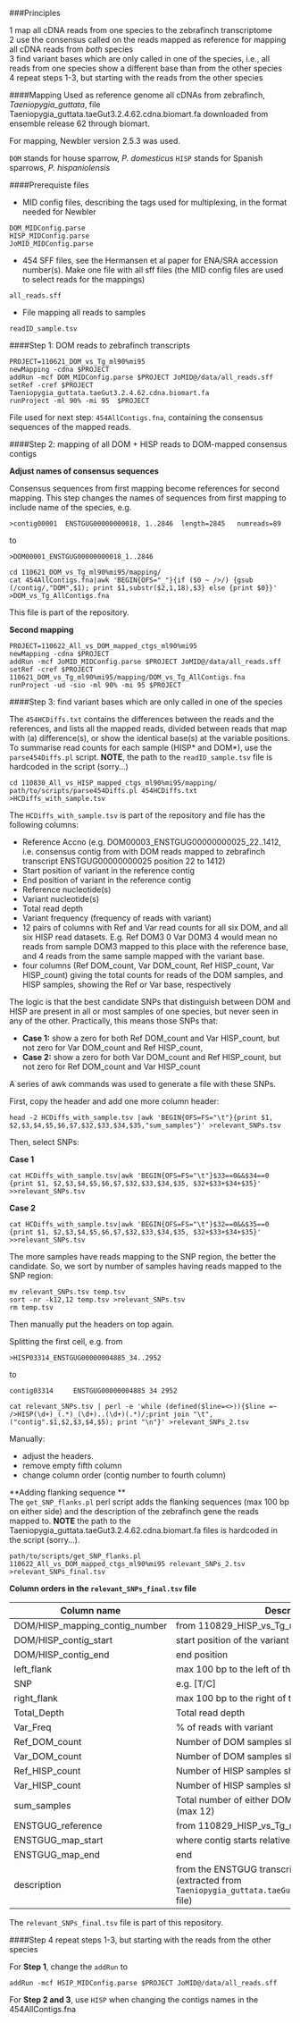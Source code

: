 ###Principles

1 map all cDNA reads from one species to the zebrafinch transcriptome  
2 use the consensus called on the reads mapped as reference for mapping all cDNA reads from *both* species  
3 find variant bases which are only called in one of the species, i.e., all reads from one species show a different base than from the other species  
4 repeat steps 1-3, but starting with the reads from the other species

####Mapping
Used as reference genome all cDNAs from zebrafinch, *Taeniopygia_guttata*, file Taeniopygia_guttata.taeGut3.2.4.62.cdna.biomart.fa downloaded from ensemble release 62 through biomart.

For mapping, Newbler version 2.5.3 was used.

`DOM` stands for house sparrow, *P. domesticus*
`HISP` stands for Spanish sparrows, *P. hispaniolensis* 

####Prerequiste files

* MID config files, describing the tags used for multiplexing, in the format needed for Newbler

```
DOM_MIDConfig.parse
HISP_MIDConfig.parse
JoMID_MIDConfig.parse
```

* 454 SFF files, see the Hermansen et al paper for ENA/SRA accession number(s). Make one file with all sff files (the MID config files are used to select reads for the mappings)

```
all_reads.sff
```

* File mapping all reads to samples

```
readID_sample.tsv
```

####Step 1: DOM reads to zebrafinch transcripts
```
PROJECT=110621_DOM_vs_Tg_ml90%mi95
newMapping -cdna $PROJECT
addRun -mcf DOM_MIDConfig.parse $PROJECT JoMID@/data/all_reads.sff
setRef -cref $PROJECT Taeniopygia_guttata.taeGut3.2.4.62.cdna.biomart.fa
runProject -ml 90% -mi 95  $PROJECT
```

File used for next step: `454AllContigs.fna`, containing the consensus sequences of the mapped reads.

####Step 2: mapping of all DOM + HISP reads to DOM-mapped consensus contigs

**Adjust names of consensus sequences**

Consensus sequences from first mapping become references for second mapping. This step changes the names of sequences from first mapping to include name of the species, e.g.

`>contig00001  ENSTGUG00000000018, 1..2846  length=2845   numreads=89`

to

`>DOM00001_ENSTGUG00000000018_1..2846`

```
cd 110621_DOM_vs_Tg_ml90%mi95/mapping/
cat 454AllContigs.fna|awk 'BEGIN{OFS="_"}{if ($0 ~ />/) {gsub (/contig/,"DOM",$1); print $1,substr($2,1,18),$3} else {print $0}}' >DOM_vs_Tg_AllContigs.fna
```

This file is part of the repository.

**Second mapping**

```
PROJECT=110622_All_vs_DOM_mapped_ctgs_ml90%mi95
newMapping -cdna $PROJECT
addRun -mcf JoMID_MIDConfig.parse $PROJECT JoMID@/data/all_reads.sff
setRef -cref $PROJECT 110621_DOM_vs_Tg_ml90%mi95/mapping/DOM_vs_Tg_AllContigs.fna
runProject -ud -sio -ml 90% -mi 95 $PROJECT
```

####Step 3: find variant bases which are only called in one of the species

The `454HCDiffs.txt` contains the differences between the reads and the references, and lists all the mapped reads, divided between reads that map with (a) difference(s), or show the identical base(s) at the variable positions.  
To summarise read counts for each sample (HISP* and DOM*), use the  `parse454Diffs.pl` script. **NOTE**, the path to the `readID_sample.tsv` file is hardcoded in the script (sorry…)

```
cd 110830_All_vs_HISP_mapped_ctgs_ml90%mi95/mapping/
path/to/scripts/parse454Diffs.pl 454HCDiffs.txt >HCDiffs_with_sample.tsv
```

The `HCDiffs_with_sample.tsv` is part of the repository and file has the following columns:

* Reference Accno (e.g. DOM00003_ENSTGUG00000000025_22..1412, i.e. consensus contig from with DOM reads mapped to zebrafinch transcript ENSTGUG00000000025 position 22 to 1412)
* Start position of variant in the reference contig
* End position of variant in the reference contig
* Reference nucleotide(s)
* Variant nucleotide(s)
* Total read depth
* Variant frequency (frequency of reads with variant)
* 12 pairs of columns with Ref and Var read counts for all six DOM, and all six HISP read datasets. E.g. Ref DOM3 0 Var DOM3 4 would mean no reads from sample DOM3 mapped to this place with the reference base, and 4 reads from the same sample mapped with the variant base.
* four columns (Ref DOM_count, Var DOM_count, Ref HISP_count, Var HISP_count) giving the total counts for reads of the DOM samples, and HISP samples, showing the Ref or Var base, respectively

The logic is that the best candidate SNPs that distinguish between DOM and HISP are present in all or most samples of one species, but never seen in any of the other. Practically, this means those SNPs that:

* **Case 1:** show a zero for both Ref DOM_count and Var HISP_count, but not zero for Var DOM_count and Ref HISP_count,
* **Case 2:**  show a zero for both Var DOM_count and Ref HISP_count, but not zero for Ref DOM_count and Var HISP_count

A series of awk commands was used to generate a file with these SNPs.

First, copy the header and add one more column header:

```
head -2 HCDiffs_with_sample.tsv |awk 'BEGIN{OFS=FS="\t"}{print $1, $2,$3,$4,$5,$6,$7,$32,$33,$34,$35,"sum_samples"}' >relevant_SNPs.tsv
```
Then, select SNPs:

**Case 1**

```
cat HCDiffs_with_sample.tsv|awk 'BEGIN{OFS=FS="\t"}$33==0&&$34==0 {print $1, $2,$3,$4,$5,$6,$7,$32,$33,$34,$35, $32+$33+$34+$35}' >>relevant_SNPs.tsv
```

**Case 2**

```
cat HCDiffs_with_sample.tsv|awk 'BEGIN{OFS=FS="\t"}$32==0&&$35==0 {print $1, $2,$3,$4,$5,$6,$7,$32,$33,$34,$35, $32+$33+$34+$35}' >>relevant_SNPs.tsv
```

The more samples have reads mapping to the SNP region, the better the candidate. So, we sort by number of samples having reads mapped to the SNP region:

```
mv relevant_SNPs.tsv temp.tsv
sort -nr -k12,12 temp.tsv >relevant_SNPs.tsv
rm temp.tsv
```

Then manually put the headers on top again.

Splitting the first cell, e.g. from

`>HISP03314_ENSTGUG00000004885_34..2952`

to

`contig03314     ENSTGUG00000004885 34 2952`

```
cat relevant_SNPs.tsv | perl -e 'while (defined($line=<>)){$line =~ />HISP(\d+)_(.*)_(\d+)..(\d+)(.*)/;print join "\t", ("contig".$1,$2,$3,$4,$5); print "\n"}' >relevant_SNPs_2.tsv
```

Manually:
* adjust the headers.
* remove empty fifth column
* change column order (contig number to fourth column)

**Adding flanking sequence **  
The `get_SNP_flanks.pl` perl script adds the flanking sequences (max 100 bp on either side) and the description of the zebrafinch gene the reads mapped to.
**NOTE** the path to the Taeniopygia_guttata.taeGut3.2.4.62.cdna.biomart.fa files is hardcoded in the script (sorry…).

```
path/to/scripts/get_SNP_flanks.pl 110622_All_vs_DOM_mapped_ctgs_ml90%mi95 relevant_SNPs_2.tsv >relevant_SNPs_final.tsv
```

**Column orders in the `relevant_SNPs_final.tsv` file**

Column name |Description
------------|--------
DOM/HISP_mapping_contig_number|from 110829_HISP_vs_Tg_ml90%mi95
DOM/HISP_contig_start|start position of the variant in the contig
DOM/HISP_contig_end|end position
left_flank|max 100 bp to the left of the SNP location
SNP|e.g. [T/C]
right_flank|max 100 bp to the right of the SNP location
Total_Depth|Total read depth
Var_Freq|% of reads with variant
Ref_DOM_count|Number of DOM samples showing the Ref base
Var_DOM_count|Number of DOM samples showing the Var base
Ref_HISP_count|Number of HISP samples showing the Ref base
Var_HISP_count|Number of HISP samples showing the Var base
sum_samples|Total number of either DOM or HISP samples involved (max 12)
ENSTGUG_reference|from 110829_HISP_vs_Tg_ml90%mi95
ENSTGUG_map_start|where contig starts relative to ENSTGUG
ENSTGUG_map_end|end
description|from the ENSTGUG transcript the reads mapped to (extracted from `Taeniopygia_guttata.taeGut3.2.4.62.cdna.biomart.fa` file)


The `relevant_SNPs_final.tsv` file is part of this repository.

####Step 4 repeat steps 1-3, but starting with the reads from the other species

For **Step 1**, change the `addRun` to 

```
addRun -mcf HSIP_MIDConfig.parse $PROJECT JoMID@/data/all_reads.sff
```

For **Step 2 and 3**, use `HISP` when changing the contigs names in the 454AllContigs.fna


